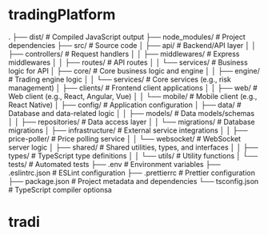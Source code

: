 # tradingPlatform
.
├── dist/                     # Compiled JavaScript output
├── node_modules/             # Project dependencies
├── src/                      # Source code
│   ├── api/                  # Backend/API layer
│   │   ├── controllers/      # Request handlers
│   │   ├── middlewares/      # Express middlewares
│   │   ├── routes/           # API routes
│   │   └── services/         # Business logic for API
│   ├── core/                 # Core business logic and engine
│   │   ├── engine/           # Trading engine logic
│   │   └── services/         # Core services (e.g., risk management)
│   ├── clients/              # Frontend client applications
│   │   ├── web/              # Web client (e.g., React, Angular, Vue)
│   │   └── mobile/           # Mobile client (e.g., React Native)
│   ├── config/               # Application configuration
│   ├── data/                 # Database and data-related logic
│   │   ├── models/           # Data models/schemas
│   │   ├── repositories/     # Data access layer
│   │   └── migrations/       # Database migrations
│   ├── infrastructure/       # External service integrations
│   │   ├── price-poller/     # Price polling service
│   │   └── websocket/        # WebSocket server logic
│   ├── shared/               # Shared utilities, types, and interfaces
│   │   ├── types/            # TypeScript type definitions
│   │   └── utils/            # Utility functions
│   └── tests/                # Automated tests
├── .env                      # Environment variables
├── .eslintrc.json            # ESLint configuration
├── .prettierrc               # Prettier configuration
├── package.json              # Project metadata and dependencies
└── tsconfig.json             # TypeScript compiler optionsa
 
# tradi
